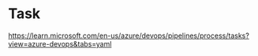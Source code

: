 # Task
https://learn.microsoft.com/en-us/azure/devops/pipelines/process/tasks?view=azure-devops&tabs=yaml
